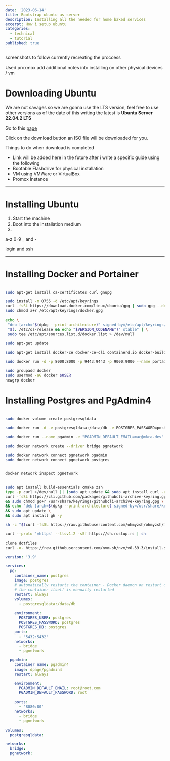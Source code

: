 ```yaml
---
date: '2023-06-14'
title: Bootstrap ubuntu as server
description: Installing all the needed for home baked services
excerpt: How i setup ubuntu
categories:
  - technical
  - tutorial
published: true
---
```


screenshots to follow currently recreating the proccess

Used proxmox add additional notes into installing on other physical devices / vm

# Downloading Ubuntu

We are not savages so we are gonna use the LTS version, feel free to use other versions
as of the date of this writing the latest is **Ubuntu Server 22.04.2 LTS**

Go to this [page](https://ubuntu.com/download/server)

Click on the download button an ISO file will be downloaded for you.

Things to do when download is completed

- Link will be added here in the future after i write a specific guide using the following
- Bootable Flashdrive for physical installation
- VM using VMWare or VirtualBox
- Promox Instance

---

# Installing Ubuntu

1. Start the machine
2. Boot into the installation medium
3.

a-z 0-9 \_ and -

login and ssh

---

# Installing Docker and Portainer

```sh

sudo apt-get install ca-certificates curl gnupg

sudo install -m 0755 -d /etc/apt/keyrings
curl -fsSL https://download.docker.com/linux/ubuntu/gpg | sudo gpg --dearmor -o /etc/apt/keyrings/docker.gpg
sudo chmod a+r /etc/apt/keyrings/docker.gpg

echo \
 "deb [arch="$(dpkg --print-architecture)" signed-by=/etc/apt/keyrings/docker.gpg] https://download.docker.com/linux/ubuntu \
 "$(. /etc/os-release && echo "$VERSION_CODENAME")" stable" | \
 sudo tee /etc/apt/sources.list.d/docker.list > /dev/null

sudo apt-get update

sudo apt-get install docker-ce docker-ce-cli containerd.io docker-buildx-plugin docker-compose-plugin docker-compose

sudo docker run -d -p 8000:8000 -p 9443:9443 -p 9000:9000 --name portainer --restart=always -v /var/run/docker.sock:/var/run/docker.sock -v portainer_data:/data portainer/portainer-ce:latest

sudo groupadd docker
sudo usermod -aG docker $USER
newgrp docker

```

# Installing Postgres and PgAdmin4

```sh

sudo docker volume create postgresqldata

sudo docker run -d -v postgresqldata:/data/db -e POSTGRES_PASSWORD=postgres --name postgres -p 5432:5432 postgres

sudo docker run --name pgadmin -e "PGADMIN_DEFAULT_EMAIL=mac@mkra.dev" -e "PGADMIN_DEFAULT_PASSWORD=somethingsecret" -p 8080:80 -d dpage/pgadmin4

sudo docker network create --driver bridge pgnetwork

sudo docker network connect pgnetwork pgadmin
sudo docker network connect pgnetwork postgres


docker network inspect pgnetwork

```

```sh

sudo apt install build-essentials cmake zsh
type -p curl >/dev/null || (sudo apt update && sudo apt install curl -y)
curl -fsSL https://cli.github.com/packages/githubcli-archive-keyring.gpg | sudo dd of=/usr/share/keyrings/githubcli-archive-keyring.gpg \
&& sudo chmod go+r /usr/share/keyrings/githubcli-archive-keyring.gpg \
&& echo "deb [arch=$(dpkg --print-architecture) signed-by=/usr/share/keyrings/githubcli-archive-keyring.gpg] https://cli.github.com/packages stable main" | sudo tee /etc/apt/sources.list.d/github-cli.list > /dev/null \
&& sudo apt update \
&& sudo apt install gh -y

sh -c "$(curl -fsSL https://raw.githubusercontent.com/ohmyzsh/ohmyzsh/master/tools/install.sh)"

curl --proto '=https' --tlsv1.2 -sSf https://sh.rustup.rs | sh

clone dotfiles
curl -o- https://raw.githubusercontent.com/nvm-sh/nvm/v0.39.3/install.sh | bash

```

```yaml
version: '3.9'

services:
  pg:
    container_name: postgres
    image: postgres
    # automatically restarts the container - Docker daemon on restart or
    # the container itself is manually restarted
    restart: always
    volumes:
      - postgresqldata:/data/db

    environment:
      POSTGRES_USER: postgres
      POSTGRES_PASSWORD: postgres
      POSTGRES_DB: postgres
    ports:
      - '5432:5432'
    networks:
      - bridge
      - pgnetwork

  pgadmin:
    container_name: pgadmin4
    image: dpage/pgadmin4
    restart: always

    environment:
      PGADMIN_DEFAULT_EMAIL: root@root.com
      PGADMIN_DEFAULT_PASSWORD: root

    ports:
      - '8080:80'
    networks:
      - bridge
      - pgnetwork

volumes:
  postgresqldata:

networks:
  bridge:
  pgnetwork:
```
